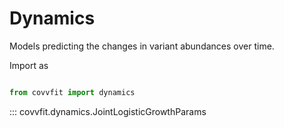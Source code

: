# Dynamics

Models predicting the changes in variant abundances over time.

Import as

```python

from covvfit import dynamics
```

::: covvfit.dynamics.JointLogisticGrowthParams
